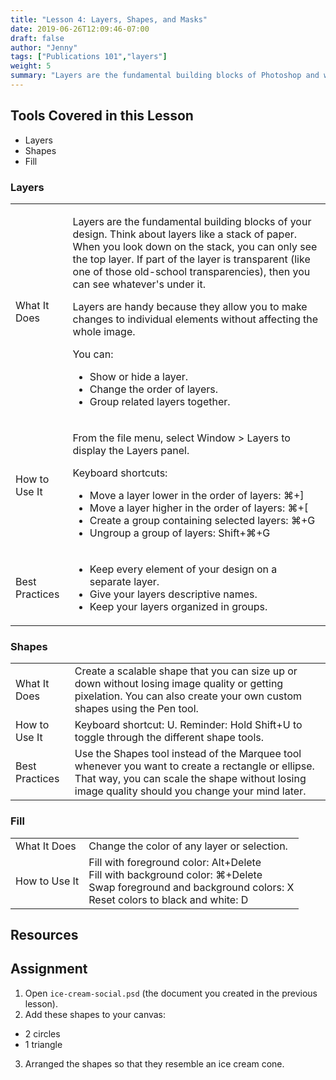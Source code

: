 ```yaml
---
title: "Lesson 4: Layers, Shapes, and Masks"
date: 2019-06-26T12:09:46-07:00
draft: false
author: "Jenny"
tags: ["Publications 101","layers"]
weight: 5
summary: "Layers are the fundamental building blocks of Photoshop and what make it such a powerful program."
---
```


## Tools Covered in this Lesson

* Layers
* Shapes
* Fill

### Layers

<table>
	<tr>
		<td class="horiz-th">What It Does</td>
		<td>
			<p>Layers are the fundamental building blocks of your design. Think about layers like a stack of paper. When you look down on the stack, you can only see the top layer. If part of the layer is transparent (like one of those old-school transparencies), then you can see whatever's under it.</p>
			<p>Layers are handy because they allow you to make changes to individual elements without affecting the whole image.</p>
			<p>You can:</p>
			<ul>
				<li>Show or hide a layer.</li>
				<li>Change the order of layers.</li>
				<li>Group related layers together.</li>
			</ul>
		</td>
	</tr>
	<tr>
		<td class="horiz-th">How to Use It</td>
		<td>
			<p>From the file menu, select <span class="menu-cascade">Window > Layers</span> to display the <span class="tool">Layers</span> panel.</p>
			<p>Keyboard shortcuts:</p>
			<ul>
				<li>Move a layer lower in the order of layers: <span class="shortcut">⌘+]</span></li>
				<li>Move a layer higher in the order of layers: <span class="shortcut">⌘+[</span></li>
				<li>Create a group containing selected layers: <span class="shortcut">⌘+G</span></li>
				<li>Ungroup a group of layers: <span class="shortcut">Shift+⌘+G</span></li>
			</ul>
		</td>
	</tr>
	<tr>
		<td class="horiz-th">Best Practices</td>
		<td><ul>
				<li>Keep every element of your design on a separate layer.</li>
				<li>Give your layers descriptive names.</li>
				<li>Keep your layers organized in groups.</li>
			</ul>
		</td>
	</tr>
</table>

### Shapes

<table>
	<tr>
		<td class="horiz-th">What It Does</td>
		<td>Create a scalable shape that you can size up or down without losing image quality or getting pixelation. You can also create your own custom shapes using the <span class="tool">Pen</span> tool.</td>
	</tr>
	<tr>
		<td class="horiz-th">How to Use It</td>
		<td>Keyboard shortcut: <span class="shortcut">U</span>. Reminder: Hold <span class="shortcut">Shift+U</span> to toggle through the different shape tools.</td>
	</tr>
	<tr>
		<td class="horiz-th">Best Practices</td>
		<td>Use the <span class="tool">Shapes</span> tool instead of the <span class="tool">Marquee</span> tool whenever you want to create a rectangle or ellipse. That way, you can scale the shape without losing image quality should you change your mind later.</td>
	</tr>
</table>

### Fill

<table>
	<tr>
		<td class="horiz-th">What It Does</td>
		<td>Change the color of any layer or selection.</td>
	</tr>
	<tr>
		<td class="horiz-th">How to Use It</td>
		<td>Fill with foreground color: <span class="shortcut">Alt+Delete</span><br/>
			Fill with background color: <span class="shortcut">⌘+Delete</span><br/>
			Swap foreground and background colors: <span class="shortcut">X</span><br/>
			Reset colors to black and white: <span class="shortcut">D</span>
		</td>
	</tr>
</table>

## Resources

## Assignment

1. Open `ice-cream-social.psd` (the document you created in the previous lesson).
2. Add these shapes to your canvas:
 * 2 circles
 * 1 triangle
3. Arranged the shapes so that they resemble an ice cream cone.